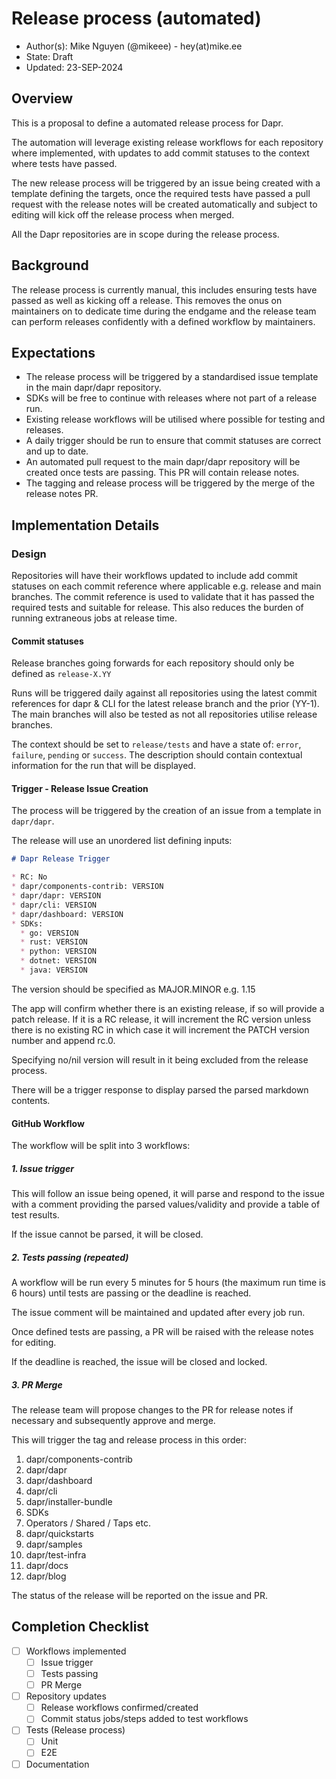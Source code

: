 # Release process (automated)

* Author(s): Mike Nguyen (@mikeee) - hey(at)mike.ee
* State: Draft
* Updated: 23-SEP-2024

## Overview

This is a proposal to define a automated release process for Dapr.

The automation will leverage existing release workflows for each repository
where implemented, with updates to add commit statuses to the context where
tests have passed.

The new release process will be triggered by an issue being created with a
template defining the targets, once the required tests have passed a pull
request with the release notes will be created automatically and subject to
editing will kick off the release process when merged.

All the Dapr repositories are in scope during the release process.

## Background

The release process is currently manual, this includes ensuring tests have
passed as well as kicking off a release. This removes the onus on maintainers on
to dedicate time during the endgame and the release team can perform releases
confidently with a defined workflow by maintainers.

## Expectations

* The release process will be triggered by a standardised issue template in the
  main dapr/dapr repository.
* SDKs will be free to continue with releases where not part of a release run.
* Existing release workflows will be utilised where possible for testing and
releases.
* A daily trigger should be run to ensure that commit statuses are correct and
up to date.
* An automated pull request to the main dapr/dapr repository will be created
once tests are passing. This PR will contain release notes.
* The tagging and release process will be triggered by the merge of the release
  notes PR.

## Implementation Details

### Design

Repositories will have their workflows updated to include add commit statuses on
each commit reference where applicable e.g. release and main branches. The commit
reference is used to validate that it has passed the required tests and suitable
for release. This also reduces the burden of running extraneous jobs at
release time.

#### Commit statuses

Release branches going forwards for each repository should only be defined as
`release-X.YY`

Runs will be triggered daily against all repositories using the latest commit
references for dapr & CLI for the latest release branch and the prior (YY-1).
The main branches will also be tested as not all repositories utilise release
branches.

The context should be set to `release/tests` and have a state of: `error`,
`failure`, `pending` or `success`. The description should contain contextual
information for the run that will be displayed.

#### Trigger - Release Issue Creation

The process will be triggered by the creation of an issue from a template in
`dapr/dapr`.

The release will use an unordered list defining inputs:

```md
# Dapr Release Trigger

* RC: No
* dapr/components-contrib: VERSION
* dapr/dapr: VERSION
* dapr/cli: VERSION
* dapr/dashboard: VERSION
* SDKs:
  * go: VERSION
  * rust: VERSION
  * python: VERSION
  * dotnet: VERSION
  * java: VERSION

```

The version should be specified as MAJOR.MINOR e.g. 1.15

The app will confirm whether there is an existing release, if so will provide
a patch release. If it is a RC release, it will increment the RC version unless
there is no existing RC in which case it will increment the PATCH version
number and append rc.0.

Specifying no/nil version will result in it being excluded from the release
process.

There will be a trigger response to display parsed the parsed markdown contents.

#### GitHub Workflow

The workflow will be split into 3 workflows:

##### 1. Issue trigger

This will follow an issue being opened, it will parse and respond to the issue
with a comment providing the parsed values/validity and provide a table of test
results.

If the issue cannot be parsed, it will be closed.

##### 2. Tests passing (repeated)

A workflow will be run every 5 minutes for 5 hours (the maximum run time is
6 hours) until tests are passing or the deadline is reached.

The issue comment will be maintained and updated after every job run.

Once defined tests are passing, a PR will be raised with the release notes for
editing.

If the deadline is reached, the issue will be closed and locked.

##### 3. PR Merge

The release team will propose changes to the PR for release notes if necessary
and subsequently approve and merge.

This will trigger the tag and release process in this order:

1. dapr/components-contrib
2. dapr/dapr
3. dapr/dashboard
4. dapr/cli
5. dapr/installer-bundle
6. SDKs
7. Operators / Shared / Taps etc.
8. dapr/quickstarts
9. dapr/samples
10. dapr/test-infra
11. dapr/docs
12. dapr/blog

The status of the release will be reported on the issue and PR.

## Completion Checklist

* [ ] Workflows implemented
  * [ ] Issue trigger
  * [ ] Tests passing
  * [ ] PR Merge
* [ ] Repository updates
  * [ ] Release workflows confirmed/created
  * [ ] Commit status jobs/steps added to test workflows
* [ ] Tests (Release process)
  * [ ] Unit
  * [ ] E2E
* [ ] Documentation
